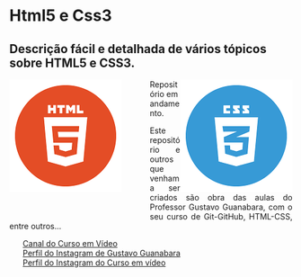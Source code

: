 # Html5 e Css3
## Descrição fácil e detalhada de vários tópicos sobre HTML5 e CSS3.

 <img src="html5.png" width="200" align="left" style="margin-right: 50px; margin-bottom: 50px"/>

 <img src="css3.png" width="200" align="right"/>
 
 <p>Repositório em andamento.</p>

 <p style="text-align: justify">Este repositório e outros que venham a ser criados são obra das aulas do Professor Gustavo Guanabara, com o seu curso de Git-GitHub, HTML-CSS, entre outros...</p>

 <ul style="list-style: none">
 <li><a href="https://www.youtube.com/cursoemvideo">Canal do Curso em Vídeo</a></li>
 <li><a href="https://www.instagram.com/gustavoguanabara/">Perfil do Instagram de Gustavo Guanabara</a></li>
 <li><a href="https://www.instagram.com/cursoemvideo">Perfil do Instagram do Curso em vídeo</a></li>
 </ul>
